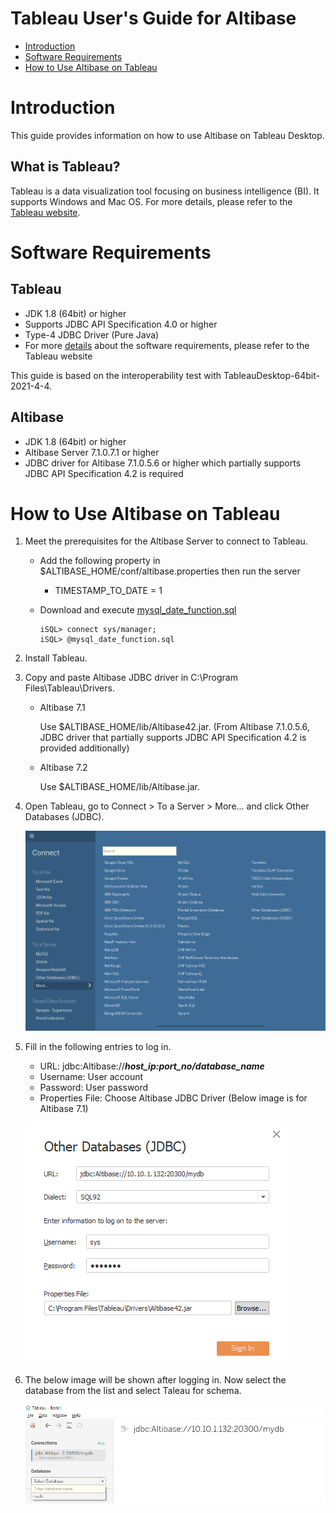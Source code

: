 # Tableau User's Guide for Altibase

- [Introduction](#introduction)
- [Software Requirements](#software-requirements)
- [How to Use Altibase on Tableau](#how-to-use-altibase-in-tableau)



# Introduction

This guide provides information on how to use Altibase on Tableau Desktop.

## What is Tableau?

Tableau is a data visualization tool focusing on business intelligence (BI). It supports Windows and Mac OS. For more details, please refer to the [Tableau website](https://www.tableau.com).

# Software Requirements

## Tableau

- JDK 1.8 (64bit) or higher
- Supports JDBC API Specification 4.0 or higher
- Type-4 JDBC Driver (Pure Java)
- For more [details](https://help.tableau.com/current/pro/desktop/en-us/examples_otherdatabases_jdbc.htm) about the software requirements, please refer to the Tableau website

This guide is based on the interoperability test with TableauDesktop-64bit-2021-4-4.

## Altibase

- JDK 1.8 (64bit) or higher
- Altibase Server 7.1.0.7.1 or higher
- JDBC driver for Altibase 7.1.0.5.6 or higher which partially supports JDBC API Specification 4.2 is required

# How to Use Altibase on Tableau

1. Meet the prerequisites for the Altibase Server to connect to Tableau.

   - Add the following property in $ALTIBASE_HOME/conf/altibase.properties then run the server

     - TIMESTAMP_TO_DATE = 1

   - Download and execute [mysql_date_function.sql](https://github.com/ALTIBASE/Documents/tree/master/How%20to%20Use%203rd%20Party%20for%20Altibase/eng/Tableau%20User's%20Guide%20for%20Altibase/mysql_date_function.sql)

     ```
     iSQL> connect sys/manager;
     iSQL> @mysql_date_function.sql
     ```

2. Install Tableau.

3. Copy and paste Altibase JDBC driver in C:\\Program Files\\Tableau\\Drivers.

   - Altibase 7.1

     Use $ALTIBASE_HOME/lib/Altibase42.jar. (From Altibase 7.1.0.5.6, JDBC driver that partially supports JDBC API Specification 4.2 is provided additionally)

   - Altibase 7.2

     Use $ALTIBASE_HOME/lib/Altibase.jar.

4. Open Tableau, go to Connect > To a Server > More... and click Other Databases (JDBC).

   ![<](Images/image-1.png)

5. Fill in the following entries to log in.

   - URL: jdbc:Altibase://***host_ip:port_no/database_name***
   - Username: User account
   - Password: User password
   - Properties File: Choose Altibase JDBC Driver (Below image is for Altibase 7.1)

   ![](Images/image-2.png)

6. The below image will be shown after logging in. Now select the database from the list and select Taleau for schema.

   ![<](Images/image-3.png)